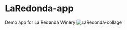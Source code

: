 # LaRedonda-app
Demo app for La Redønda Winery
![LaRedonda-collage](https://github.com/joelzarco/LaRedonda-app/assets/101434425/71ced093-1168-406b-b2f3-5378203bfe31)

